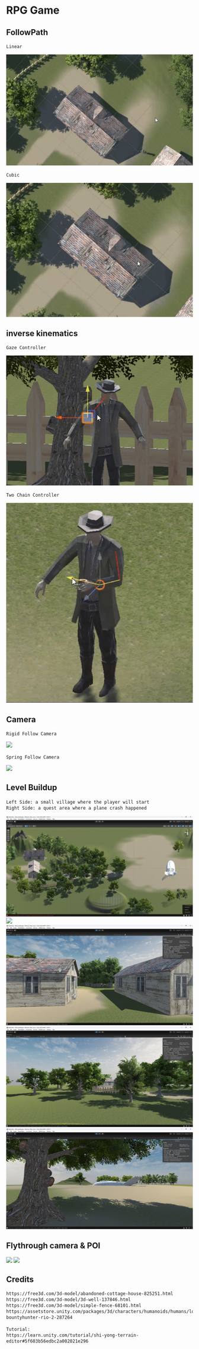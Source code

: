 # RPG Game

## FollowPath
```
Linear
```
![](Screenshots/FollowPathLinear.gif)

```
Cubic
```
![](Screenshots/FollowPathCubic.gif)

## inverse kinematics
```
Gaze Controller
```
![](Screenshots/IK.gif)
```
Two Chain Controller
```
![](Screenshots/IK_two_chain.gif)

## Camera
```
Rigid Follow Camera
```
![](Screenshots/rigidCamera.gif)
```
Spring Follow Camera
```
![](Screenshots/springCamera.gif)

## Level Buildup
```
Left Side: a small village where the player will start
Right Side: a quest area where a plane crash happened
```
![](Screenshots/far_camera.png)
![](Screenshots/village.png)
![](Screenshots/houses.png)
![](Screenshots/fence.png)
![](Screenshots/plane.png)

## Flythrough camera & POI
![](Screenshots/flythrough.gif)
![](Screenshots/tour.gif)

## Credits
```
https://free3d.com/3d-model/abandoned-cottage-house-825251.html
https://free3d.com/3d-model/3d-well-137846.html
https://free3d.com/3d-model/simple-fence-68101.html
https://assetstore.unity.com/packages/3d/characters/humanoids/humans/lowpoly-bountyhunter-rio-2-287264

Tutorial:
https://learn.unity.com/tutorial/shi-yong-terrain-editor#5f603b56edbc2a002021e296
```

